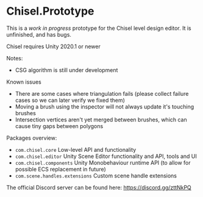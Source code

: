 # Chisel.Prototype

This is a *work in progress* prototype for the Chisel level design editor.
It is unfinished, and has bugs.

Chisel requires Unity 2020.1 or newer

Notes:
- CSG algorithm is still under development

Known issues

* There are some cases where triangulation fails (please collect failure cases so we can later verify we fixed them)
* Moving a brush using the inspector will not always update it's touching brushes
* Intersection vertices aren't yet merged between brushes, which can cause tiny gaps between polygons

Packages overview:
* `com.chisel.core` Low-level API and functionality
* `com.chisel.editor` Unity Scene Editor functionality and API, tools and UI
* `com.chisel.components` Unity Monobehaviour runtime API (to allow for possible ECS replacement in future)
* `com.scene.handles.extensions` Custom scene handle extensions


The official Discord server can be found here: https://discord.gg/zttNkPQ
